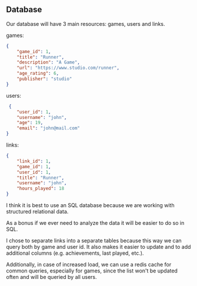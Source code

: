 ## Database

Our database will have 3 main resources: games, users and links.

games:
```json
{
    "game_id": 1,
    "title": "Runner",
    "description": "A Game",
    "url": "https://www.studio.com/runner",
    "age_rating": 6,
    "publisher": "studio"
}
```

users:
```json
 {
    "user_id": 1,
    "username": "john",
    "age": 19,
    "email": "john@mail.com"
}
```

links:
```json
{
    "link_id": 1,
    "game_id": 1,
    "user_id": 1,
    "title": "Runner",
    "username": "john",
    "hours_played": 18
}
```

I think it is best to use an SQL database because we are working with structured relational data.

As a bonus if we ever need to analyze the data it will be easier to do so in SQL.

I chose to separate links into a separate tables because this way we can query both by game and user id. It also makes it easier to update and to add additional columns (e.g. achievements, last played, etc.).

Additionally, in case of increased load, we can use a redis cache for common queries, especially for games, since the list won't be updated often and will be queried by all users.